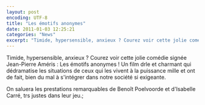 ```yaml
---
layout: post
encoding: UTF-8
title: "Les émotifs anonymes"
date: 2011-01-03 12:25:21
categories: "News"
excerpt: "Timide, hypersensible, anxieux ? Courez voir cette jolie comédie signée Jean-Pierre Améris : Les émotifs anonymes !"
---
```

Timide, hypersensible, anxieux ? Courez voir cette jolie comédie signée Jean-Pierre Améris : Les émotifs anonymes !
Un film drle et charmant qui dédramatise les situations de ceux qui les vivent à la puissance mille et ont de fait, bien du mal à s'intégrer dans notre société si exigeante.   
  
On saluera les prestations remarquables de Benoît Poelvoorde et d'Isabelle Carré, trs justes dans leur jeu.;
